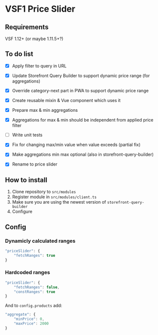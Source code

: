 # VSF1 Price Slider
## Requirements
VSF 1.12+ (or maybe 1.11.5+?)

## To do list
- [x] Apply filter to query in URL
- [x] Update Storefront Query Builder to support dynamic price range (for aggregations)
- [x] Override category-next part in PWA to support dynamic price range
- [x] Create reusable mixin & Vue component which uses it
- [x] Prepare max & min aggregations
- [x] Aggregations for max & min should be independent from applied price filter
- [ ] Write unit tests
- [x] Fix for changing max/min value when value exceeds (partial fix)
- [x] Make aggregations min max optional (also in storefront-query-builder)
- [x] Rename to price slider


## How to install
1. Clone repository to `src/modules`
2. Register module in `src/modules/client.ts`
3. Make sure you are using the newest version of `storefront-query-builder`
4. Configure

## Config
### Dynamicly calculated ranges
```js
"priceSlider": {
    "fetchRanges": true
}
```

### Hardcoded ranges
```js
"priceSlider": {
    "fetchRanges": false,
    "constRanges": true
}
```

And to `config.products` add:
```js
"aggregate": {
    "minPrice": 0,
    "maxPrice": 2000
}
```